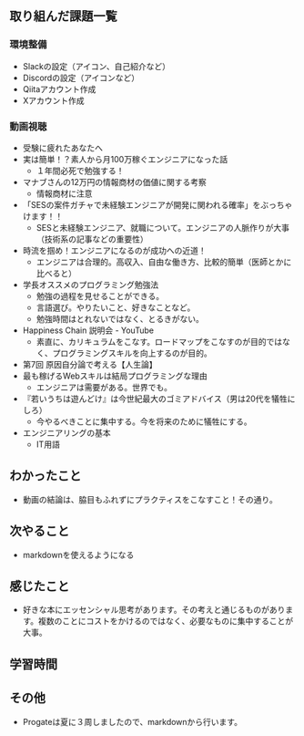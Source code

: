 ## 取り組んだ課題一覧
### 環境整備
- Slackの設定（アイコン、自己紹介など）
- Discordの設定（アイコンなど）
- Qiitaアカウント作成
- Xアカウント作成

### 動画視聴
- 受験に疲れたあなたへ
- 実は簡単！？素人から月100万稼ぐエンジニアになった話
  - １年間必死で勉強する！
- マナブさんの12万円の情報商材の価値に関する考察
  - 情報商材に注意
- 「SESの案件ガチャで未経験エンジニアが開発に関われる確率」をぶっちゃけます！！
  - SESと未経験エンジニア、就職について。エンジニアの人脈作りが大事（技術系の記事などの重要性）
- 時流を掴め！エンジニアになるのが成功への近道！
  - エンジニアは合理的。高収入、自由な働き方、比較的簡単（医師とかに比べると）
- 学長オススメのプログラミング勉強法
  - 勉強の過程を見せることができる。
  - 言語選び。やりたいこと、好きなことなど。
  - 勉強時間はとれないではなく、とるきがない。
- Happiness Chain 説明会 - YouTube
  - 素直に、カリキュラムをこなす。ロードマップをこなすのが目的ではなく、プログラミングスキルを向上するのが目的。
- 第7回 原因自分論で考える【人生論】
- 最も稼げるWebスキルは結局プログラミングな理由
  - エンジニアは需要がある。世界でも。
- 『若いうちは遊んどけ』は今世紀最大のゴミアドバイス（男は20代を犠牲にしろ）
  - 今やるべきことに集中する。今を将来のために犠牲にする。
- エンジニアリングの基本
  - IT用語

## わかったこと
- 動画の結論は、脇目もふれずにプラクティスをこなすこと！その通り。
## 次やること
- markdownを使えるようになる
## 感じたこと
- 好きな本にエッセンシャル思考があります。その考えと通じるものがあります。複数のことにコストをかけるのではなく、必要なものに集中することが大事。
## 学習時間

## その他
- Progateは夏に３周しましたので、markdownから行います。
